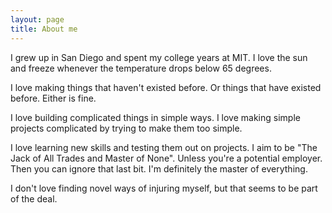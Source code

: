 ```yaml
---
layout: page
title: About me
---
```

I grew up in San Diego and spent my college years at MIT. I love the sun and freeze whenever the temperature drops below 65 degrees.

I love making things that haven't existed before. Or things that have existed before. Either is fine.

I love building complicated things in simple ways. I love making simple projects complicated by trying to make them too simple.

I love learning new skills and testing them out on projects. I aim to be "The Jack of All Trades and Master of None". Unless you're a potential employer. Then you can ignore that last bit. I'm definitely the master of everything.

I don't love finding novel ways of injuring myself, but that seems to be part of the deal.
